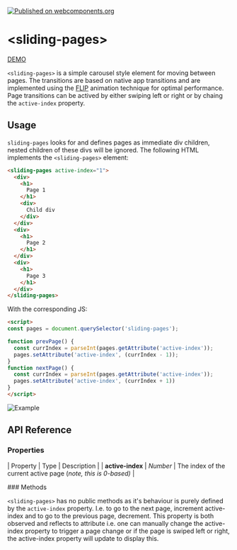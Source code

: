 [![Published on webcomponents.org](https://img.shields.io/badge/webcomponents.org-published-blue.svg)](https://www.webcomponents.org/element/alex-saunders/sliding-pages)

# \<sliding-pages\>

[DEMO](https://alex-saunders.github.io/sliding-pages/components/sliding-pages/demo/)

`<sliding-pages>` is a simple carousel style element for moving between pages. The transitions are based on native app transitions and are implemented using the [FLIP](https://aerotwist.com/blog/flip-your-animations/) animation technique for optimal performance. Page transitions can be actived by either swiping left or right or by chaing the `active-index` property.

## Usage

`sliding-pages` looks for and defines pages as immediate div children, nested children of these divs will be ignored.
The following HTML implements the `<sliding-pages>` element:

```html
<sliding-pages active-index="1">
  <div>
    <h1>
      Page 1
    </h1>
    <div>
      Child div
    </div>
  </div>
  <div>
    <h1>
      Page 2
    </h1>
  </div>
  <div>
    <h1>
      Page 3
    </h1>
  </div>
</sliding-pages>
```

With the corresponding JS:

```html
<script>
const pages = document.querySelector('sliding-pages');

function prevPage() {
  const currIndex = parseInt(pages.getAttribute('active-index'));
  pages.setAttribute('active-index', (currIndex - 1));
}
function nextPage() {
  const currIndex = parseInt(pages.getAttribute('active-index'));
  pages.setAttribute('active-index', (currIndex + 1))
}
</script>
```

![Example](https://media.giphy.com/media/xUA7aSwpe54mpHHzIk/giphy.gif)


## API Reference
### Properties

| Property          | Type     | Description                                                     |
| **active-index**  | *Number* | The index of the current active page (*note, this is 0-based)*  |

### Methods

`<sliding-pages>` has no public methods as it's behaviour is purely defined by the `active-index` property. I.e. to go to the next page, increment active-index and to go to the previous page, decrement. This property is both observed and reflects to attribute i.e. one can manually change the active-index property to trigger a page change or if the page is swiped left or right, the active-index property will update to display this.
